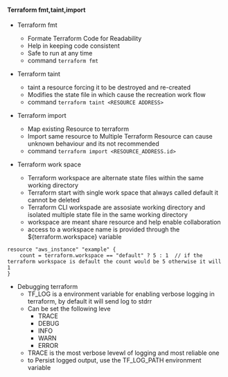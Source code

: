 #### Terraform fmt,taint,import

- Terraform fmt

  - Formate Terraform Code for Readability
  - Help in keeping code consistent
  - Safe to run at any time
  - command `terraform fmt`

- Terraform taint

  - taint a resource forcing it to be destroyed and re-created
  - Modifies the state file in which cause the recreation work flow
  - command `terraform taint <RESOURCE ADDRESS>`

- Terraform import

  - Map existing Resource to terraform
  - Import same resource to Multiple Terraform Resource can cause unknown behaviour and its not recommended
  - command `terraform import <RESOURCE_ADDRESS.id>`

- Terraform work space
  - Terraform workspace are alternate state files within the same working directory
  - Terraform start with single work space that always called default it cannot be deleted
  - Terraform CLI workspade are assosiate working directory and isolated multiple state file in the same working directory
  - workspace are meant share resource and help enable collaboration
  - access to a workspace name is provided through the ${terraform.workspace} variable

```
resource "aws_instance" "example" {
    count = terraform.workspace == "default" ? 5 : 1  // if the terraform workspace is default the count would be 5 otherwise it will 1
}
```

- Debugging terraform
  - TF_LOG is a environment variable for enabling verbose logging in terraform, by default it will send log to stdrr
  - Can be set the following leve
    - TRACE
    - DEBUG
    - INFO
    - WARN
    - ERROR
  - TRACE is the most verbose levewl of logging and most reliable one
  - to Persist logged output, use the TF_LOG_PATH environment variable
